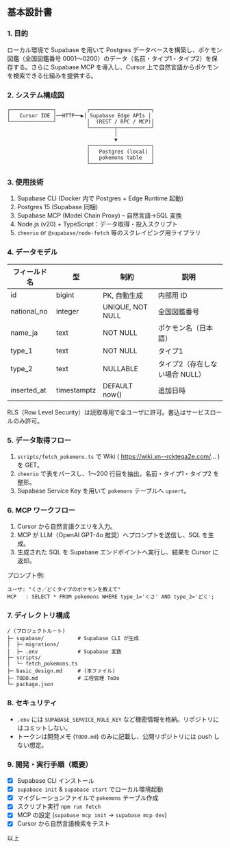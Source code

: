 ## 基本設計書

### 1. 目的
ローカル環境で Supabase を用いて Postgres データベースを構築し、ポケモン図鑑（全国図鑑番号 0001〜0200）のデータ（名前・タイプ1・タイプ2）を保存する。さらに Supabase MCP を導入し、Cursor 上で自然言語からポケモンを検索できる仕組みを提供する。

### 2. システム構成図
```
┌──────────────┐          ┌────────────────────┐
│   Cursor IDE │──HTTP──▶│ Supabase Edge APIs │
└──────────────┘          │  (REST / RPC / MCP)│
                          └────────┬───────────┘
                                   │
                                   ▼
                          ┌────────────────────┐
                          │   Postgres (local) │
                          │   pokemons table   │
                          └────────────────────┘
```

### 3. 使用技術
1. Supabase CLI (Docker 内で Postgres + Edge Runtime 起動)
2. Postgres 15 (Supabase 同梱)
3. Supabase MCP (Model Chain Proxy) – 自然言語→SQL 変換
4. Node.js (v20) + TypeScript：データ取得・投入スクリプト
5. `cheerio` or `@supabase/node-fetch` 等のスクレイピング用ライブラリ

### 4. データモデル
| フィールド名 | 型 | 制約 | 説明 |
|--------------|----|------|------|
| id           | bigint | PK, 自動生成 | 内部用 ID |
| national_no  | integer | UNIQUE, NOT NULL | 全国図鑑番号 |
| name_ja      | text | NOT NULL | ポケモン名（日本語） |
| type_1       | text | NOT NULL | タイプ1 |
| type_2       | text | NULLABLE | タイプ2（存在しない場合 NULL） |
| inserted_at  | timestamptz | DEFAULT now() | 追加日時 |

RLS（Row Level Security）は読取専用で全ユーザに許可。書込はサービスロールのみ許可。

### 5. データ取得フロー
1. `scripts/fetch_pokemons.ts` で Wiki ( https://wiki.xn--rckteqa2e.com/... ) を GET。
2. `cheerio` で表をパースし、1〜200 行目を抽出。名前・タイプ1・タイプ2 を整形。
3. Supabase Service Key を用いて `pokemons` テーブルへ `upsert`。

### 6. MCP ワークフロー
1. Cursor から自然言語クエリを入力。
2. MCP が LLM（OpenAI GPT-4o 推奨）へプロンプトを送信し、SQL を生成。
3. 生成された SQL を Supabase エンドポイントへ実行し、結果を Cursor に返却。

プロンプト例:
```
ユーザ: "くさ／どくタイプのポケモンを教えて"
MCP   : SELECT * FROM pokemons WHERE type_1='くさ' AND type_2='どく';
```

### 7. ディレクトリ構成
```
/ (プロジェクトルート)
├─ supabase/           # Supabase CLI が生成
│  ├─ migrations/
│  ├─ .env             # Supabase 変数
├─ scripts/
│  └─ fetch_pokemons.ts
├─ basic_design.md     # (本ファイル)
├─ TODO.md             # 工程管理 ToDo
└─ package.json
```

### 8. セキュリティ
- `.env` には `SUPABASE_SERVICE_ROLE_KEY` など機密情報を格納。リポジトリにはコミットしない。
- トークンは開発メモ (`TODO.md`) のみに記載し、公開リポジトリには push しない想定。

### 9. 開発・実行手順（概要）
- [X] Supabase CLI インストール
- [X] `supabase init` & `supabase start` でローカル環境起動
- [X] マイグレーションファイルで `pokemons` テーブル作成
- [X] スクリプト実行 `npm run fetch`
- [X] MCP の設定 (`supabase mcp init` → `supabase mcp dev`)
- [X] Cursor から自然言語検索をテスト

以上
